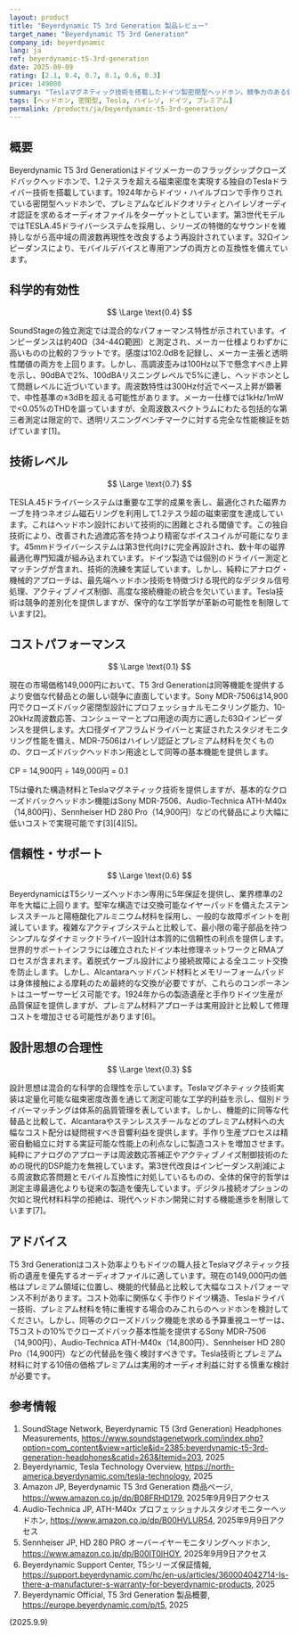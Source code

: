 ```yaml
---
layout: product
title: "Beyerdynamic T5 3rd Generation 製品レビュー"
target_name: "Beyerdynamic T5 3rd Generation"
company_id: beyerdynamic
lang: ja
ref: beyerdynamic-t5-3rd-generation
date: 2025-09-09
rating: [2.1, 0.4, 0.7, 0.1, 0.6, 0.3]
price: 149000
summary: "Teslaマグネティック技術を搭載したドイツ製密閉型ヘッドホン。競争力のある価格設定だが保守的な設計アプローチで測定による検証が限定的です。"
tags: [ヘッドホン, 密閉型, Tesla, ハイレゾ, ドイツ, プレミアム]
permalink: /products/ja/beyerdynamic-t5-3rd-generation/
---
```


## 概要

Beyerdynamic T5 3rd Generationはドイツメーカーのフラッグシップクローズドバックヘッドホンで、1.2テスラを超える磁束密度を実現する独自のTeslaドライバー技術を搭載しています。1924年からドイツ・ハイルブロンで手作りされている密閉型ヘッドホンで、プレミアムなビルドクオリティとハイレゾオーディオ認証を求めるオーディオファイルをターゲットとしています。第3世代モデルではTESLA.45ドライバーシステムを採用し、シリーズの特徴的なサウンドを維持しながら高中域の周波数再現性を改良するよう再設計されています。32Ωインピーダンスにより、モバイルデバイスと専用アンプの両方との互換性を備えています。

## 科学的有効性

$$ \Large \text{0.4} $$

SoundStageの独立測定では混合的なパフォーマンス特性が示されています。インピーダンスは約40Ω（34-44Ω範囲）と測定され、メーカー仕様よりわずかに高いものの比較的フラットです。感度は102.0dBを記録し、メーカー主張と透明性閾値の両方を上回ります。しかし、高調波歪みは100Hz以下で懸念すべき上昇を示し、90dBAで2%、100dBAリスニングレベルで5%に達し、ヘッドホンとして問題レベルに近づいています。周波数特性は300Hz付近でベース上昇が顕著で、中性基準の±3dBを超える可能性があります。メーカー仕様では1kHz/1mWで<0.05%のTHDを謳っていますが、全周波数スペクトラムにわたる包括的な第三者測定は限定的で、透明リスニングベンチマークに対する完全な性能検証を妨げています[1]。

## 技術レベル

$$ \Large \text{0.7} $$

TESLA.45ドライバーシステムは重要な工学的成果を表し、最適化された磁界カーブを持つネオジム磁石リングを利用して1.2テスラ超の磁束密度を達成しています。これはヘッドホン設計において技術的に困難とされる閾値です。この独自技術により、改善された過渡応答を持つより精密なボイスコイルが可能になります。45mmドライバーシステムは第3世代向けに完全再設計され、数十年の磁界最適化専門知識が組み込まれています。ドイツ製造では個別のドライバー測定とマッチングが含まれ、技術的洗練を実証しています。しかし、純粋にアナログ・機械的アプローチは、最先端ヘッドホン技術を特徴づける現代的なデジタル信号処理、アクティブノイズ制御、高度な接続機能の統合を欠いています。Tesla技術は競争的差別化を提供しますが、保守的な工学哲学が革新の可能性を制限しています[2]。

## コストパフォーマンス

$$ \Large \text{0.1} $$

現在の市場価格149,000円において、T5 3rd Generationは同等機能を提供するより安価な代替品との厳しい競争に直面しています。Sony MDR-7506は14,900円でクローズドバック密閉型設計にプロフェッショナルモニタリング能力、10-20kHz周波数応答、コンシューマーとプロ用途の両方に適した63Ωインピーダンスを提供します。大口径ダイアフラムドライバーと実証されたスタジオモニタリング性能を備え、MDR-7506はハイレゾ認証とプレミアム材料を欠くものの、クローズドバックヘッドホン用途として同等の基本機能を提供します。

CP = 14,900円 ÷ 149,000円 = 0.1

T5は優れた構造材料とTeslaマグネティック技術を提供しますが、基本的なクローズドバックヘッドホン機能はSony MDR-7506、Audio-Technica ATH-M40x（14,800円）、Sennheiser HD 280 Pro（14,900円）などの代替品により大幅に低いコストで実現可能です[3][4][5]。

## 信頼性・サポート

$$ \Large \text{0.6} $$

BeyerdynamicはT5シリーズヘッドホン専用に5年保証を提供し、業界標準の2年を大幅に上回ります。堅牢な構造では交換可能なイヤーパッドを備えたステンレススチールと陽極酸化アルミニウム材料を採用し、一般的な故障ポイントを削減しています。複雑なアクティブシステムと比較して、最小限の電子部品を持つシンプルなダイナミックドライバー設計は本質的に信頼性の利点を提供します。世界的サポートインフラには確立されたドイツ本社修理ネットワークとRMAプロセスが含まれます。着脱式ケーブル設計により接続故障による全ユニット交換を防止します。しかし、Alcantaraヘッドバンド材料とメモリーフォームパッドは身体接触による摩耗のため最終的な交換が必要ですが、これらのコンポーネントはユーザーサービス可能です。1924年からの製造遺産と手作りドイツ生産が品質保証を提供しますが、プレミアム材料アプローチは実用設計と比較して修理コストを増加させる可能性があります[6]。

## 設計思想の合理性

$$ \Large \text{0.3} $$

設計思想は混合的な科学的合理性を示しています。Teslaマグネティック技術実装は定量化可能な磁束密度改善を通じて測定可能な工学的利益を示し、個別ドライバーマッチングは体系的品質管理を表しています。しかし、機能的に同等な代替品と比較して、Alcantaraやステンレススチールなどのプレミアム材料への大幅なコスト配分は疑問視すべき音響利益を提供します。手作り生産プロセスは精密自動組立に対する実証可能な性能上の利点なしに製造コストを増加させます。純粋にアナログのアプローチは周波数応答補正やアクティブノイズ制御技術のための現代的DSP能力を無視しています。第3世代改良はインピーダンス削減による周波数応答問題とモバイル互換性に対処しているものの、全体的保守的哲学は測定主導最適化よりも従来の製造を優先しています。デジタル接続オプションの欠如と現代材料科学の拒絶は、現代ヘッドホン開発に対する機能進歩を制限しています[7]。

## アドバイス

T5 3rd Generationはコスト効率よりもドイツの職人技とTeslaマグネティック技術の遺産を優先するオーディオファイルに適しています。現在の149,000円の価格はプレミアム領域に位置し、機能的代替品と比較して大幅なコストパフォーマンス不利があります。コスト効率に関係なく手作りドイツ構造、Teslaドライバー技術、プレミアム材料を特に重視する場合のみこれらのヘッドホンを検討してください。しかし、同等のクローズドバック機能を求める予算重視ユーザーは、T5コストの10%でクローズドバック基本性能を提供するSony MDR-7506（14,900円）、Audio-Technica ATH-M40x（14,800円）、Sennheiser HD 280 Pro（14,900円）などの代替品を強く検討すべきです。Tesla技術とプレミアム材料に対する10倍の価格プレミアムは実用的オーディオ利益に対する慎重な検討が必要です。

## 参考情報

1. SoundStage Network, Beyerdynamic T5 (3rd Generation) Headphones Measurements, https://www.soundstagenetwork.com/index.php?option=com_content&view=article&id=2385:beyerdynamic-t5-3rd-generation-headphones&catid=263&Itemid=203, 2025
2. Beyerdynamic, Tesla Technology Overview, https://north-america.beyerdynamic.com/tesla-technology, 2025
3. Amazon JP, Beyerdynamic T5 3rd Generation 商品ページ, https://www.amazon.co.jp/dp/B08FRHD179, 2025年9月9日アクセス
4. Audio-Technica JP, ATH-M40x プロフェッショナルスタジオモニターヘッドホン, https://www.amazon.co.jp/dp/B00HVLUR54, 2025年9月9日アクセス
5. Sennheiser JP, HD 280 PRO オーバーイヤーモニタリングヘッドホン, https://www.amazon.co.jp/dp/B00IT0IHOY, 2025年9月9日アクセス
6. Beyerdynamic Support Center, T5シリーズ保証情報, https://support.beyerdynamic.com/hc/en-us/articles/360004042714-Is-there-a-manufacturer-s-warranty-for-beyerdynamic-products, 2025
7. Beyerdynamic Official, T5 3rd Generation 製品概要, https://europe.beyerdynamic.com/p/t5, 2025

(2025.9.9)